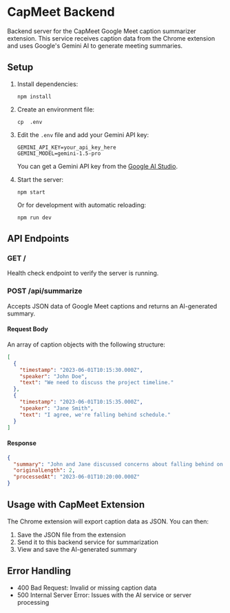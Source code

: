 # CapMeet Backend

Backend server for the CapMeet Google Meet caption summarizer extension. This service receives caption data from the Chrome extension and uses Google's Gemini AI to generate meeting summaries.

## Setup

1. Install dependencies:
   ```
   npm install
   ```

2. Create an environment file:
   ```
   cp  .env
   ```

3. Edit the `.env` file and add your Gemini API key:
   ```
   GEMINI_API_KEY=your_api_key_here
   GEMINI_MODEL=gemini-1.5-pro
   ```
   
   You can get a Gemini API key from the [Google AI Studio](https://makersuite.google.com/app/apikey).

4. Start the server:
   ```
   npm start
   ```
   Or for development with automatic reloading:
   ```
   npm run dev
   ```

## API Endpoints

### GET /
Health check endpoint to verify the server is running.

### POST /api/summarize
Accepts JSON data of Google Meet captions and returns an AI-generated summary.

#### Request Body
An array of caption objects with the following structure:
```json
[
  {
    "timestamp": "2023-06-01T10:15:30.000Z",
    "speaker": "John Doe",
    "text": "We need to discuss the project timeline."
  },
  {
    "timestamp": "2023-06-01T10:15:35.000Z",
    "speaker": "Jane Smith",
    "text": "I agree, we're falling behind schedule."
  }
]
```

#### Response
```json
{
  "summary": "John and Jane discussed concerns about falling behind on the project timeline.",
  "originalLength": 2,
  "processedAt": "2023-06-01T10:20:00.000Z"
}
```

## Usage with CapMeet Extension

The Chrome extension will export caption data as JSON. You can then:

1. Save the JSON file from the extension
2. Send it to this backend service for summarization
3. View and save the AI-generated summary

## Error Handling

- 400 Bad Request: Invalid or missing caption data
- 500 Internal Server Error: Issues with the AI service or server processing 
